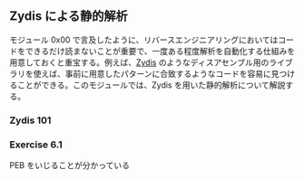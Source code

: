## Zydis による静的解析
モジュール 0x00 で言及したように、リバースエンジニアリングにおいてはコードをできるだけ読まないことが重要で、一度ある程度解析を自動化する仕組みを用意しておくと重宝する。例えば、[Zydis](https://github.com/zyantific/zydis) のようなディスアセンブル用のライブラリを使えば、事前に用意したパターンに合致するようなコードを容易に見つけることができる。このモジュールでは、Zydis を用いた静的解析について解説する。

### Zydis 101


### Exercise 6.1
PEB をいじることが分かっている
